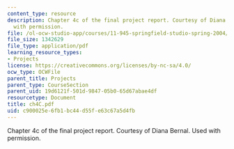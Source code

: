 ```yaml
---
content_type: resource
description: Chapter 4c of the final project report. Courtesy of Diana Bernal. Used
  with permission.
file: /ol-ocw-studio-app/courses/11-945-springfield-studio-spring-2004/c900025e6fb1bc44d55fe63c67a5d4fb_ch4C.pdf
file_size: 1342629
file_type: application/pdf
learning_resource_types:
- Projects
license: https://creativecommons.org/licenses/by-nc-sa/4.0/
ocw_type: OCWFile
parent_title: Projects
parent_type: CourseSection
parent_uid: 19d6121f-501d-9847-05b0-65d67abae4df
resourcetype: Document
title: ch4C.pdf
uid: c900025e-6fb1-bc44-d55f-e63c67a5d4fb
---
```

Chapter 4c of the final project report. Courtesy of Diana Bernal. Used with permission.